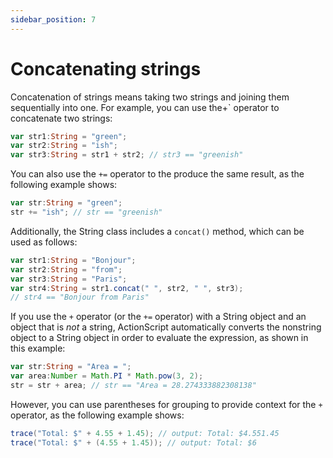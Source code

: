 ```yaml
---
sidebar_position: 7
---
```


# Concatenating strings

Concatenation of strings means taking two strings and joining them sequentially
into one. For example, you can use the+` operator to concatenate two strings:

```actionscript
var str1:String = "green";
var str2:String = "ish";
var str3:String = str1 + str2; // str3 == "greenish"
```

You can also use the `+=` operator to the produce the same result, as the
following example shows:

```actionscript
var str:String = "green";
str += "ish"; // str == "greenish"
```

Additionally, the String class includes a `concat()` method, which can be used
as follows:

```actionscript
var str1:String = "Bonjour";
var str2:String = "from";
var str3:String = "Paris";
var str4:String = str1.concat(" ", str2, " ", str3);
// str4 == "Bonjour from Paris"
```

If you use the `+` operator (or the `+=` operator) with a String object and an
object that is _not_ a string, ActionScript automatically converts the nonstring
object to a String object in order to evaluate the expression, as shown in this
example:

```actionscript
var str:String = "Area = ";
var area:Number = Math.PI * Math.pow(3, 2);
str = str + area; // str == "Area = 28.274333882308138"
```

However, you can use parentheses for grouping to provide context for the `+`
operator, as the following example shows:

```actionscript
trace("Total: $" + 4.55 + 1.45); // output: Total: $4.551.45
trace("Total: $" + (4.55 + 1.45)); // output: Total: $6
```
